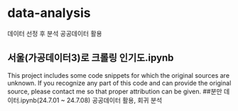 # data-analysis
데이터 선정 후 분석
공공데이터 활용
## 서울(가공데이터3)로 크롤링 인기도.ipynb
This project includes some code snippets for which the original sources are unknown. If you recognize any part of this code and can provide the original source, please contact me so that proper attribution can be given.
##분만 데이터.ipynb(24.7.01 ~ 24.7.08)
공공데이터 활용, 회귀 분석
